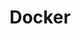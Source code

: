---
layout: taglayout
title: "Docker"
tag: docker
tags: [aws, azure, devops, powershell, cloudformation, dotnet, docker, kubernetes, github, ef]
---